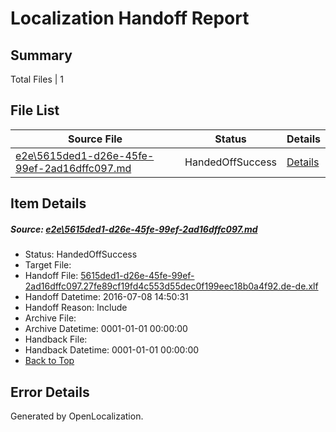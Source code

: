 # <a name='report-top'></a> Localization Handoff Report

## Summary
 Total Files | 1

## File List
 Source File | Status | Details 
 ----------- | ------ | ------- 
 [e2e\5615ded1-d26e-45fe-99ef-2ad16dffc097.md](https://github.com/OpenLocalizationTestOrg/oltest/blob/baaf44641adb8ae250ed96f6e3292e4eeed6b975/e2e/5615ded1-d26e-45fe-99ef-2ad16dffc097.md) | HandedOffSuccess | [Details](#d25fe39a033c56cc419d2b3688a295921e8c7b533)

## Item Details
##### <a name='d25fe39a033c56cc419d2b3688a295921e8c7b533'></a> Source: [e2e\5615ded1-d26e-45fe-99ef-2ad16dffc097.md](https://github.com/OpenLocalizationTestOrg/oltest/blob/baaf44641adb8ae250ed96f6e3292e4eeed6b975/e2e/5615ded1-d26e-45fe-99ef-2ad16dffc097.md)
* Status: HandedOffSuccess
* Target File: 
* Handoff File: [5615ded1-d26e-45fe-99ef-2ad16dffc097.27fe89cf19fd4c553d55dec0f199eec18b0a4f92.de-de.xlf](https://github.com/OpenLocalizationTestOrg/olhandoff-e2e/blob/d7fadaad6af91c0e4be2dfc62ebfac3f777c176f/ol-handoff/OpenLocalizationTestOrg/oltest-dede-fly/ci/ht/5615ded1-d26e-45fe-99ef-2ad16dffc097.27fe89cf19fd4c553d55dec0f199eec18b0a4f92.de-de.xlf)
* Handoff Datetime: 2016-07-08 14:50:31
* Handoff Reason: Include
* Archive File: 
* Archive Datetime: 0001-01-01 00:00:00
* Handback File: 
* Handback Datetime: 0001-01-01 00:00:00
* [Back to Top](#report-top)


## Error Details

Generated by OpenLocalization.
